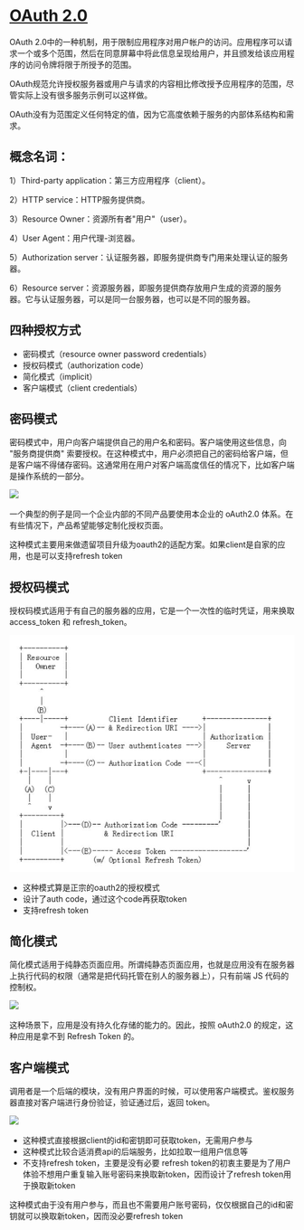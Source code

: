 # [OAuth 2.0](https://oauth.net/2/)

OAuth 2.0中的一种机制，用于限制应用程序对用户帐户的访问。应用程序可以请求一个或多个范围，然后在同意屏幕中将此信息呈现给用户，并且颁发给该应用程序的访问令牌将限于所授予的范围。

OAuth规范允许授权服务器或用户与请求的内容相比修改授予应用程序的范围，尽管实际上没有很多服务示例可以这样做。

OAuth没有为范围定义任何特定的值，因为它高度依赖于服务的内部体系结构和需求。

## 概念名词：
1）Third-party application：第三方应用程序（client）。

2）HTTP service：HTTP服务提供商。

3）Resource Owner：资源所有者"用户"（user）。

4）User Agent：用户代理-浏览器。

5）Authorization server：认证服务器，即服务提供商专门用来处理认证的服务器。

6）Resource server：资源服务器，即服务提供商存放用户生成的资源的服务器。它与认证服务器，可以是同一台服务器，也可以是不同的服务器。

## 四种授权方式

- 密码模式（resource owner password credentials）
- 授权码模式（authorization code）
- 简化模式（implicit）
- 客户端模式（client credentials）

## 密码模式

密码模式中，用户向客户端提供自己的用户名和密码。客户端使用这些信息，向 "服务商提供商" 索要授权。在这种模式中，用户必须把自己的密码给客户端，但是客户端不得储存密码。这通常用在用户对客户端高度信任的情况下，比如客户端是操作系统的一部分。

![](https://upload-images.jianshu.io/upload_images/15209061-38d92855ebb979d1.png?imageMogr2/auto-orient/strip|imageView2/2/w/799/format/webp)

一个典型的例子是同一个企业内部的不同产品要使用本企业的 oAuth2.0 体系。在有些情况下，产品希望能够定制化授权页面。

这种模式主要用来做遗留项目升级为oauth2的适配方案。如果client是自家的应用，也是可以支持refresh token

## 授权码模式

授权码模式适用于有自己的服务器的应用，它是一个一次性的临时凭证，用来换取 access_token 和 refresh_token。

![](./img/oauth.JPG)

- 这种模式算是正宗的oauth2的授权模式
- 设计了auth code，通过这个code再获取token
- 支持refresh token

## 简化模式

简化模式适用于纯静态页面应用。所谓纯静态页面应用，也就是应用没有在服务器上执行代码的权限（通常是把代码托管在别人的服务器上），只有前端 JS 代码的控制权。

![](https://upload-images.jianshu.io/upload_images/15209061-2d1bb6aa3925ca0d.png?imageMogr2/auto-orient/strip|imageView2/2/w/640/format/webp)

这种场景下，应用是没有持久化存储的能力的。因此，按照 oAuth2.0 的规定，这种应用是拿不到 Refresh Token 的。

## 客户端模式

调用者是一个后端的模块，没有用户界面的时候，可以使用客户端模式。鉴权服务器直接对客户端进行身份验证，验证通过后，返回 token。

![](https://upload-images.jianshu.io/upload_images/15209061-193021c225466558.png?imageMogr2/auto-orient/strip|imageView2/2/w/802/format/webp)

- 这种模式直接根据client的id和密钥即可获取token，无需用户参与
- 这种模式比较合适消费api的后端服务，比如拉取一组用户信息等
- 不支持refresh token，主要是没有必要
refresh token的初衷主要是为了用户体验不想用户重复输入账号密码来换取新token，因而设计了refresh token用于换取新token

这种模式由于没有用户参与，而且也不需要用户账号密码，仅仅根据自己的id和密钥就可以换取新token，因而没必要refresh token

